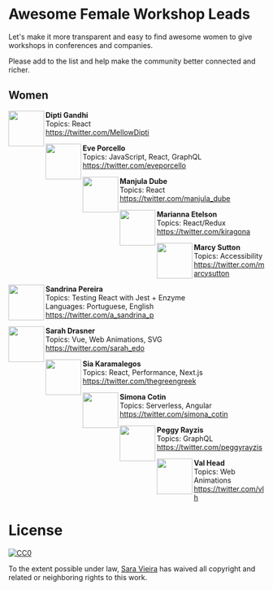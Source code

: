 # Awesome Female Workshop Leads

Let's make it more transparent and easy to find awesome women to give workshops in conferences and companies.

Please add to the list and help make the community better connected and richer.

## Women

<img src="https://twitter.com/MellowDipti/profile_image?size=original" height="70px" width="70px" align="left" alt="" />

**Dipti Gandhi**\
Topics: React\
https://twitter.com/MellowDipti

<img src="https://twitter.com/eveporcello/profile_image?size=original" height="70px" width="70px" align="left" alt="" />

**Eve Porcello**\
Topics: JavaScript, React, GraphQL\
https://twitter.com/eveporcello

<img src="https://twitter.com/manjula_dube/profile_image?size=original" height="70px" width="70px" align="left" alt="" />

**Manjula Dube**\
Topics: React\
https://twitter.com/manjula_dube

<img src="https://twitter.com/kiragona/profile_image?size=original" height="70px" width="70px" align="left" alt="" />

**Marianna Etelson**\
Topics: React/Redux\
https://twitter.com/kiragona

<img src="https://twitter.com/marcysutton/profile_image?size=original" height="70px" width="70px" align="left" alt="" />

**Marcy Sutton**\
Topics: Accessibility\
https://twitter.com/marcysutton

<img src="https://twitter.com/a_sandrina_p/profile_image?size=original" height="70px" width="70px" align="left" alt="" />

**Sandrina Pereira**\
Topics: Testing React with Jest + Enzyme\
Languages: Portuguese, English\
https://twitter.com/a_sandrina_p

<img src="https://twitter.com/thegreengreek/profile_image?size=original" height="70px" width="70px" align="left" alt="" />

**Sarah Drasner**\
Topics: Vue, Web Animations, SVG\
https://twitter.com/sarah_edo

<img src="https://twitter.com/vlh/profile_image?size=original" height="70px" width="70px" align="left" alt="" />

**Sia Karamalegos**\
Topics: React, Performance, Next.js\
https://twitter.com/thegreengreek

<img src="https://twitter.com/simona_cotin/profile_image?size=original" height="70px" width="70px" align="left" alt="" />

**Simona Cotin**\
Topics: Serverless, Angular\
https://twitter.com/simona_cotin

<img src="https://twitter.com/peggyrayzis/profile_image?size=original" height="70px" width="70px" align="left" alt="" />

**Peggy Rayzis**\
Topics: GraphQL\
https://twitter.com/peggyrayzis

<img src="https://twitter.com/sarah_edo/profile_image?size=original" height="70px" width="70px" align="left" alt="" />

**Val Head**\
Topics: Web Animations\
https://twitter.com/vlh

# License

[![CC0](http://mirrors.creativecommons.org/presskit/buttons/88x31/svg/cc-zero.svg)](https://creativecommons.org/publicdomain/zero/1.0/)

To the extent possible under law, [Sara Vieira](https://github.com/saravieira) has waived all copyright and related or neighboring rights to this work.
